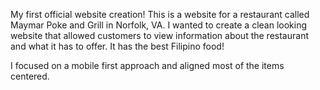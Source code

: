 My first official website creation! 
This is a website for a restaurant called Maymar Poke and Grill in Norfolk, VA. I wanted to create a clean looking website that allowed customers to view information about the restaurant and what it has to offer.
It has the best Filipino food!

I focused on a mobile first approach and aligned most of the items centered.